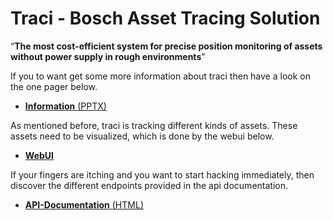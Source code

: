 # Traci - Bosch Asset Tracing Solution

“**The most cost-efficient system for precise position monitoring of assets without power supply in rough environments**”

If you to want get some more information about traci then have a look on the one pager below.

* [**Information** (PPTX)](https://github.com/BCX18ConnectedLife/traci/raw/master/BCX18_One%20pager%20-%20TRACI_V3.pptx) 

As mentioned before, traci is tracking different kinds of assets. These assets need to be visualized, which is done by the webui below.

* [**WebUI**](https://traci-ui.apps.de1.bosch-iot-cloud.com/)

If your fingers are itching and you want to start hacking immediately, then discover the different endpoints provided in the api documentation.

* [**API-Documentation** (HTML)](http://htmlpreview.github.io/?https://github.com/BCX18ConnectedLife/traci/blob/master/TRACI_API_v2.html)


